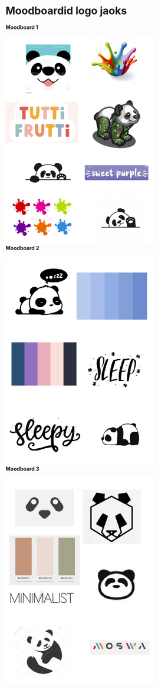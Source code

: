 # Moodboardid logo jaoks

<strong>Moodboard 1</strong><br>

<img src="./images/moodboard1.png" alt="moodboard" width="400"/><br>
<strong>Moodboard 2</strong><br>

<img src="./images/moodboard2.png" alt="moodboard" width="400"/><br>
<strong>Moodboard 3</strong><br>

<img src="./images/moodboard3.png" alt="moodboard" width="400"/><br>
